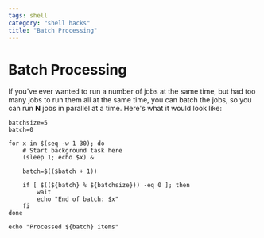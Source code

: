 ```yaml
---
tags: shell
category: "shell hacks"
title: "Batch Processing"
---
```

Batch Processing
=============================

If you've ever wanted to run a number of jobs at the same time, but had too
many jobs to run them all at the same time, you can batch the jobs, so you can
run **N** jobs in parallel at a time.  Here's what it would look like:

```
batchsize=5
batch=0

for x in $(seq -w 1 30); do
    # Start background task here
    (sleep 1; echo $x) &

    batch=$(($batch + 1))

    if [ $((${batch} % ${batchsize})) -eq 0 ]; then
        wait
        echo "End of batch: $x"
    fi
done

echo "Processed ${batch} items"

```


